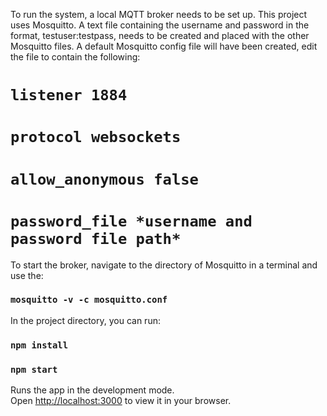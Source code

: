 To run the system, a local MQTT broker needs to be set up. This project uses Mosquitto. A text file containing the username and password in the format, testuser:testpass, needs to be created and placed with the other Mosquitto files.
A default Mosquitto config file will have been created, edit the file to contain the following:
#    `listener 1884`
#    `protocol websockets` 
#    `allow_anonymous false` 
#    `password_file *username and password file path*`

To start the broker, navigate to the directory of Mosquitto in a terminal and use the: 
### `mosquitto -v -c mosquitto.conf`



In the project directory, you can run:

### `npm install`
### `npm start`

Runs the app in the development mode.\
Open [http://localhost:3000](http://localhost:3000) to view it in your browser.

